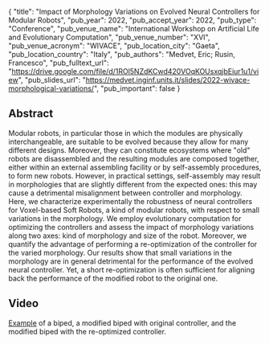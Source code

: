 {
  "title": "Impact of Morphology Variations on Evolved Neural Controllers for Modular Robots",
  "pub_year": 2022,
  "pub_accept_year": 2022,
  "pub_type": "Conference",
  "pub_venue_name": "International Workshop on Artificial Life and Evolutionary Computation",
  "pub_venue_number": "XVI",
  "pub_venue_acronym": "WIVACE",
  "pub_location_city": "Gaeta",
  "pub_location_country": "Italy",
  "pub_authors": "Medvet, Eric; Rusin, Francesco",
  "pub_fulltext_url": "https://drive.google.com/file/d/1ROl5NZdKCwd420VOqKOUsxqjbEiur1u1/view",
  "pub_slides_url": "https://medvet.inginf.units.it/slides/2022-wivace-morphological-variations/",
  "pub_important": false
}

## Abstract
Modular robots, in particular those in which the modules are physically interchangeable, are suitable to be evolved because they allow for many different designs. Moreover, they can constitute ecosystems where "old" robots are disassembled and the resulting modules are composed together, either within an external assembling facility or by self-assembly procedures, to form new robots. However, in practical settings, self-assembly may result in morphologies that are slightly different from the expected ones: this may cause a detrimental misalignment between controller and morphology. Here, we characterize experimentally the robustness of neural controllers for Voxel-based Soft Robots, a kind of modular robots, with respect to small variations in the morphology. We employ evolutionary computation for optimizing the controllers and assess the impact of morphology variations along two axes: kind of morphology and size of the robot. Moreover, we quantify the advantage of performing a re-optimization of the controller for the varied morphology. Our results show that small variations in the morphology are in general detrimental for the performance of the evolved neural controller. Yet, a short re-optimization is often sufficient for aligning back the performance of the modified robot to the original one.
## Video
[Example](https://youtu.be/bB1u3Yj6FTo) of a biped, a modified biped with original controller, and the modified biped with the re-optimized controller.